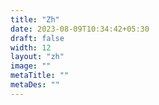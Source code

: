 ```yaml
---
title: "Zh"
date: 2023-08-09T10:34:42+05:30
draft: false
width: 12
layout: "zh"
image: ""
metaTitle: ""
metaDes: ""
---
```


